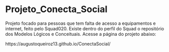 # Projeto_Conecta_Social
Projeto focado para pessoas que tem falta de acesso a equipamentos e internet, feito pelo Squad020.
Existe dentro do perfil do Squad o repositório dos Modelos Lógicos e Conceituais.
Acesse a página do projeto abaixo:
<link funcional> https://augustoqueiroz13.github.io/ConectaSocial/
